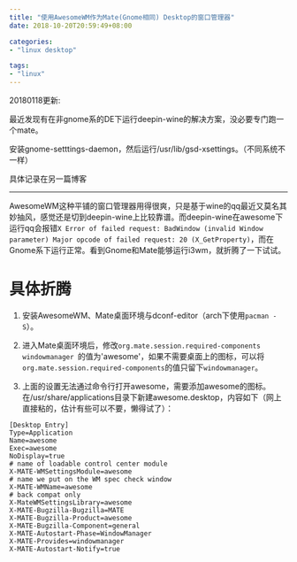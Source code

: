 ```yaml
---
title: "使用AwesomeWM作为Mate(Gnome相同) Desktop的窗口管理器"
date: 2018-10-20T20:59:49+08:00

categories:
- "linux desktop"

tags:
- "linux"
---
```




20180118更新:

最近发现有在非gnome系的DE下运行deepin-wine的解决方案，没必要专门跑一个mate。

安装gnome-setttings-daemon，然后运行/usr/lib/gsd-xsettings。（不同系统不一样）

具体记录在另一篇博客

---------------------------

AwesomeWM这种平铺的窗口管理器用得很爽，只是基于wine的qq最近又莫名其妙抽风，感觉还是切到deepin-wine上比较靠谱。而deepin-wine在awesome下运行qq会报错`X Error of failed request: BadWindow (invalid Window parameter) Major opcode of failed request: 20 (X_GetProperty)`，而在Gnome系下运行正常。看到Gnome和Mate能够运行i3wm，就折腾了一下试试。


# 具体折腾

1. 安装AwesomeWM、Mate桌面环境与dconf-editor（arch下使用`pacman -S`）。

2. 进入Mate桌面环境后，修改`org.mate.session.required-components windowmanager `的值为'awesome'，如果不需要桌面上的图标，可以将`org.mate.session.required-components`的值只留下`windowmanager`。

3. 上面的设置无法通过命令行打开awesome，需要添加awesome的图标。在/usr/share/applications目录下新建awesome.desktop，内容如下（网上直接粘的，估计有些可以不要，懒得试了）：

```
[Desktop Entry]
Type=Application
Name=awesome
Exec=awesome
NoDisplay=true
# name of loadable control center module
X-MATE-WMSettingsModule=awesome
# name we put on the WM spec check window
X-MATE-WMName=awesome
# back compat only
X-MateWMSettingsLibrary=awesome
X-MATE-Bugzilla-Bugzilla=MATE
X-MATE-Bugzilla-Product=awesome
X-MATE-Bugzilla-Component=general
X-MATE-Autostart-Phase=WindowManager
X-MATE-Provides=windowmanager
X-MATE-Autostart-Notify=true
```


